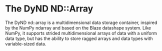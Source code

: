 The DyND ND::Array
==================

The DyND nd::array is a multidimensional data storage container, inspired
by the NumPy ndarray and based on the Blaze datashape system. Like NumPy,
it supports strided multidimensional arrays of data with a uniform
data type, but has the ability to store ragged arrays and data types
with variable-sized data.
